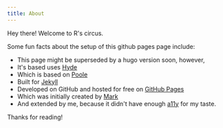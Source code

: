 ```yaml
---
title: About
---
```


<p class="message">
  Hey there! Welcome to R's circus.
</p>

Some fun facts about the setup of this github pages page include:

-   This page might be superseded by a hugo version soon, however,
-   It's based uses [Hyde](https://github.com/poole/hyde)
-   Which is based on [Poole](http://getpoole.com/)
-   Built for [Jekyll](http://jekyllrb.com)
-   Developed on GitHub and hosted for free on [GitHub Pages](https://pages.github.com)
-   Which was initially created by [Mark](https://twitter.com/mdo)
-   And extended by me, because it didn't have enough [a11y](https://en.wikipedia.org/wiki/a11y) for my taste.

Thanks for reading!
